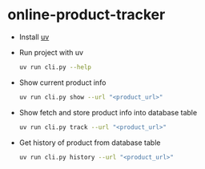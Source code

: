 # online-product-tracker

- Install [uv](https://docs.astral.sh/uv/getting-started/installation/)

- Run project with uv

    ```bash
    uv run cli.py --help
    ```

- Show current product info
    
    ```bash
    uv run cli.py show --url "<product_url>"
    ```

- Show fetch and store product info into database table
    
    ```bash
    uv run cli.py track --url "<product_url>"
    ```

- Get history of product from database table
    
    ```bash
    uv run cli.py history --url "<product_url>"
    ```
